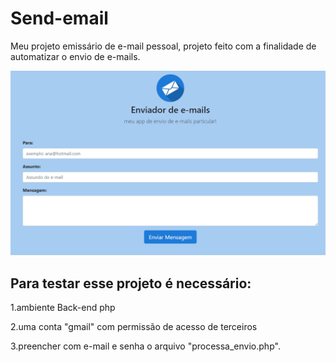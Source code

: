 # Send-email
Meu projeto emissário de e-mail pessoal, projeto feito com a finalidade  de automatizar o envio de e-mails.

![desmonstração](https://github.com/RafaelQSDiniz/check-out/blob/principal/app_check_out/send_email1.png)

## Para testar esse projeto é necessário:
1.ambiente Back-end php

2.uma conta "gmail" com permissão de acesso de terceiros

3.preencher com e-mail e senha o arquivo "processa_envio.php".
